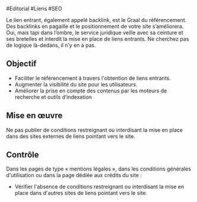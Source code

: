
#Editorial #Liens #SEO

Le lien entrant, également appelé backlink, est le Graal du référencement. Des backlinks en pagaille et le positionnement de votre site s’améliorera. Oui, mais tapi dans l’ombre, le service juridique veille avec sa ceinture et ses bretelles et interdit la mise en place de liens entrants. Ne cherchez pas de logique là-dedans, il n’y en a pas.


## Objectif

* Faciliter le référencement à travers l'obtention de liens entrants.
* Augmenter la visibilité du site pour les utilisateurs.
* Améliorer la prise en compte des contenus par les moteurs de recherche et outils d’indexation

## Mise en œuvre

Ne pas publier de conditions restreignant ou interdisant la mise en place dans des sites externes de liens pointant vers le site.

## Contrôle

Dans les pages de type « mentions légales », dans les conditions générales d'utilisation ou dans la page dédiée aux crédits du site :

* Vérifier l'absence de conditions restreignant ou interdisant la mise en place dans d'autres sites de liens pointant vers le site.


